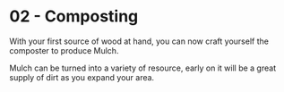 # 02 - Composting

With your first source of wood at hand, you can now craft yourself the composter to produce Mulch.

Mulch can be turned into a variety of resource, early on it will be a great supply of dirt as you expand your area.